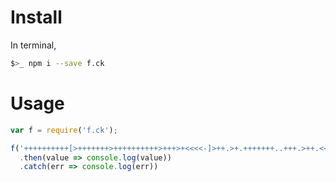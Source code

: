 # Install

In terminal,
```bash
$>_ npm i --save f.ck
```

# Usage

```javascript
var f = require('f.ck');

f('++++++++++[>+++++++>++++++++++>+++>+<<<<-]>++.>+.+++++++..+++.>++.<<+++++++++++++++.>.+++.------.--------.>+.>.')
  .then(value => console.log(value))
  .catch(err => console.log(err))
```
